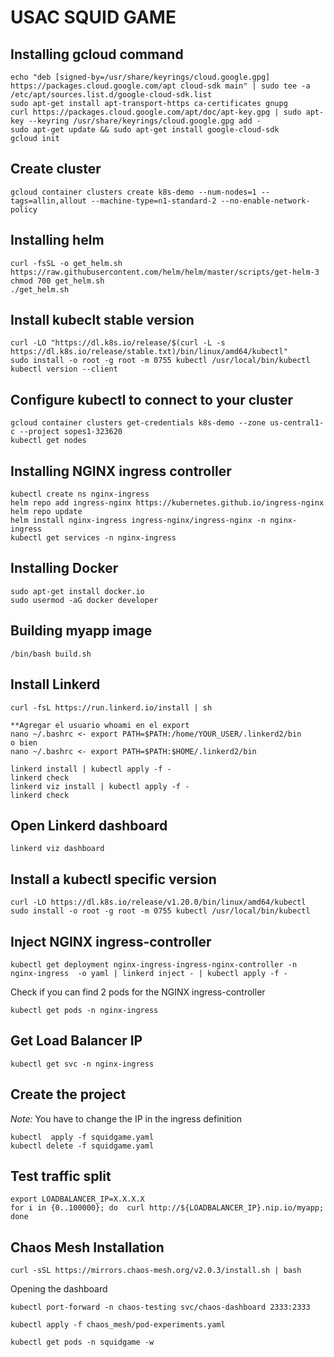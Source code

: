 # USAC SQUID GAME

## Installing gcloud command
```
echo "deb [signed-by=/usr/share/keyrings/cloud.google.gpg] https://packages.cloud.google.com/apt cloud-sdk main" | sudo tee -a /etc/apt/sources.list.d/google-cloud-sdk.list
sudo apt-get install apt-transport-https ca-certificates gnupg
curl https://packages.cloud.google.com/apt/doc/apt-key.gpg | sudo apt-key --keyring /usr/share/keyrings/cloud.google.gpg add -
sudo apt-get update && sudo apt-get install google-cloud-sdk
gcloud init
```  

## Create cluster
```
gcloud container clusters create k8s-demo --num-nodes=1 --tags=allin,allout --machine-type=n1-standard-2 --no-enable-network-policy
```

## Installing helm
```
curl -fsSL -o get_helm.sh https://raw.githubusercontent.com/helm/helm/master/scripts/get-helm-3
chmod 700 get_helm.sh
./get_helm.sh
```

## Install kubeclt stable version
```
curl -LO "https://dl.k8s.io/release/$(curl -L -s https://dl.k8s.io/release/stable.txt)/bin/linux/amd64/kubectl"
sudo install -o root -g root -m 0755 kubectl /usr/local/bin/kubectl
kubectl version --client
```

## Configure kubectl to connect to your cluster
```
gcloud container clusters get-credentials k8s-demo --zone us-central1-c --project sopes1-323620
kubectl get nodes
```

## Installing NGINX ingress controller
```
kubectl create ns nginx-ingress
helm repo add ingress-nginx https://kubernetes.github.io/ingress-nginx 
helm repo update 
helm install nginx-ingress ingress-nginx/ingress-nginx -n nginx-ingress
kubectl get services -n nginx-ingress
```

## Installing Docker
```
sudo apt-get install docker.io
sudo usermod -aG docker developer
```

## Building myapp image
```
/bin/bash build.sh 
```

## Install Linkerd
```
curl -fsL https://run.linkerd.io/install | sh

**Agregar el usuario whoami en el export
nano ~/.bashrc <- export PATH=$PATH:/home/YOUR_USER/.linkerd2/bin 
o bien 
nano ~/.bashrc <- export PATH=$PATH:$HOME/.linkerd2/bin

linkerd install | kubectl apply -f -
linkerd check
linkerd viz install | kubectl apply -f -
linkerd check
```

## Open Linkerd dashboard
```
linkerd viz dashboard
```

## Install a kubectl specific version
```
curl -LO https://dl.k8s.io/release/v1.20.0/bin/linux/amd64/kubectl
sudo install -o root -g root -m 0755 kubectl /usr/local/bin/kubectl
```

## Inject NGINX ingress-controller
```
kubectl get deployment nginx-ingress-ingress-nginx-controller -n nginx-ingress  -o yaml | linkerd inject - | kubectl apply -f -
```
Check if you can find 2 pods for the NGINX ingress-controller
```
kubectl get pods -n nginx-ingress
```

## Get Load Balancer IP
```
kubectl get svc -n nginx-ingress
```


## Create the project
*Note:* You have to change the IP in the ingress definition
```
kubectl  apply -f squidgame.yaml 
kubectl delete -f squidgame.yaml 
```

## Test traffic split
```
export LOADBALANCER_IP=X.X.X.X
for i in {0..100000}; do  curl http://${LOADBALANCER_IP}.nip.io/myapp; done
```

## Chaos Mesh Installation
```
curl -sSL https://mirrors.chaos-mesh.org/v2.0.3/install.sh | bash
```
Opening the dashboard
```
kubectl port-forward -n chaos-testing svc/chaos-dashboard 2333:2333
```
```
kubectl apply -f chaos_mesh/pod-experiments.yaml
```
```
kubectl get pods -n squidgame -w
```
